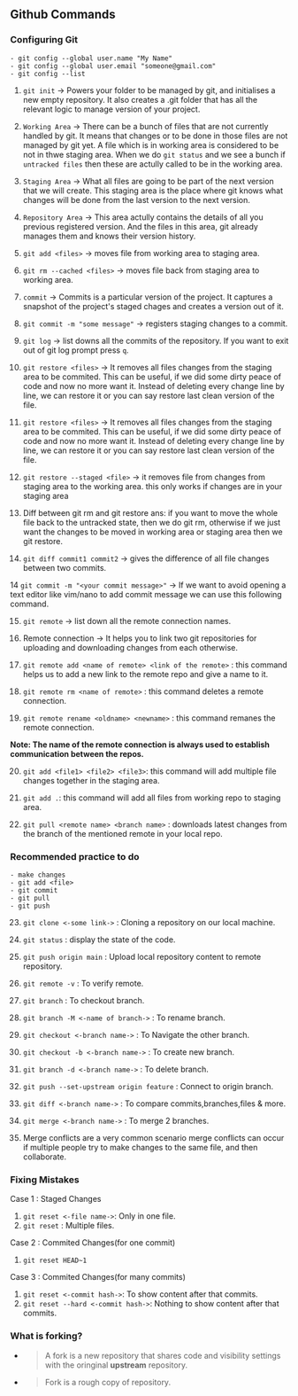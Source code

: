 ## Github Commands

### Configuring Git

    - git config --global user.name "My Name"
    - git config --global user.email "someone@gmail.com"
    - git config --list

1. `git init` -> Powers your folder to be managed by git, and initialises a new empty repository. It also creates a .git folder that has all the relevant logic to manage version of your project.

2.  `Working Area` -> There can be a bunch of files that are not currently handled by git. It means that changes or to be done in those files are not managed by git yet. A file which is in working area is considered to be not in thwe staging area. When we do `git status` and we see a bunch if `untracked files` then these are actully called to be in the working area.

3.  `Staging Area` -> What all files are going to be part  of the next version that we will create. This staging
area is the place where git knows what changes will be done from the last version to the next version.

4.  `Repository Area` -> This area actully contains the details of all you previous registered version. And the files in this area, git already manages them and knows their version history.

5.  `git add <files>` -> moves file from working area to staging area.

6.  `git rm --cached <files>` -> moves file back from staging area to working area.

7.  `commit` -> Commits is a particular version of the project. It captures a snapshot of the project's staged chages and creates a version out of it.

8.  `git commit -m "some message"` -> registers staging changes to a commit.

9.  `git log` -> list downs all the commits of the repository. If you want to exit out of git log prompt press `q`.

10. `git restore <files>` -> It removes all files changes from the staging area to be commited. This can be useful, if we did some dirty peace of code and now no more want it. Instead of deleting every change line by line, we can restore it or you can say restore last clean version of the file.

10. `git restore <files>` -> It removes all files changes from the staging area to be commited. This can be useful, if we did some dirty peace of code and now no more want it. Instead of deleting every change line by line, we can restore it or you can say restore last clean version of the file.

11. `git restore --staged <file>` -> it removes file from changes from staging area to the working area.
this only works if changes are in your staging area

12. Diff between git rm and git restore
ans: if you want to move the whole file back to the untracked state, then we do git rm, otherwise if we 
just want the changes to be moved in working area or staging area then we git restore.

13. `git diff commit1 commit2` -> gives the difference of all file changes between two commits.

14 `git commit -m "<your commit message>"` -> If we want to avoid opening a text editor like vim/nano to 
add commit message we can use this following command.

15. `git remote` -> list down all the remote connection names.

16. Remote connection -> It helps you to link two git repositories for uploading and downloading changes
from each otherwise.

17. `git remote add <name of remote> <link of the remote>` : this command helps us to add a new link to the
remote repo and give a name to it.

18.  `git remote rm <name of remote>` : this command deletes a remote connection.

19.  `git remote rename <oldname> <newname>` : this command remanes the remote connection.

**Note: The name of the remote connection is always used to establish communication between the repos.**

20. `git add <file1> <file2> <file3>`: this command will add multiple file changes together in the
staging area.

21. `git add .`: this command will add all files from working repo to staging area.

22. `git pull <remote name> <branch name>` : downloads latest changes from the branch of the mentioned remote in your local repo.

### Recommended practice to do

    - make changes
    - git add <file>
    - git commit 
    - git pull
    - git push 

23. `git clone <-some link->` : Cloning a repository on our local machine.

24. `git status` : display the state of the code.

25. `git push origin main` : Upload local repository content to remote repository.

26. `git remote -v` : To verify remote.

27. `git branch` : To checkout branch.

28. `git branch -M <-name of branch->` : To rename branch.

29. `git checkout <-branch name->` : To Navigate the other branch.

30. `git checkout -b <-branch name->` : To create new branch.

31.  `git branch -d <-branch name->` : To delete branch.

32. `git push --set-upstream origin feature` : Connect to origin branch.

33. `git diff <-branch name->` : To compare commits,branches,files & more.

34. `git merge <-branch name->` : To merge 2 branches.

29. Merge conflicts are a very common scenario merge conflicts can occur if multiple people try to make changes to the same file, and then collaborate.

### Fixing Mistakes

Case 1 : Staged Changes

1. `git reset <-file name->`: Only in one file.
2.  `git reset` : Multiple files.

Case 2 : Commited Changes(for one commit)

1. `git reset HEAD~1`

Case 3 : Commited Changes(for many commits)

1. `git reset <-commit hash->`: To show content after that commits.
2. `git reset --hard <-commit hash->`: Nothing to show content after that commits.

### What is forking?

- > A fork is a new repository that shares code and visibility settings with the oringinal **upstream** repository.
- > Fork is a rough copy of repository.